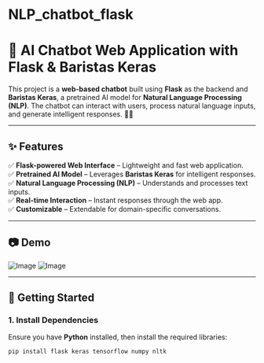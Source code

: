 ﻿# NLP_chatbot_flask
 # 🤖 AI Chatbot Web Application with Flask & Baristas Keras  

This project is a **web-based chatbot** built using **Flask** as the backend and **Baristas Keras**, a pretrained AI model for **Natural Language Processing (NLP)**. The chatbot can interact with users, process natural language inputs, and generate intelligent responses. 🚀💬  

---

## ✨ Features  

✅ **Flask-powered Web Interface** – Lightweight and fast web application.  
✅ **Pretrained AI Model** – Leverages **Baristas Keras** for intelligent responses.  
✅ **Natural Language Processing (NLP)** – Understands and processes text inputs.  
✅ **Real-time Interaction** – Instant responses through the web app.  
✅ **Customizable** – Extendable for domain-specific conversations.  

---

## 📷 Demo  

![Image](https://github.com/user-attachments/assets/b5c3b81e-b82d-4072-b5b2-f57ee9f990e9)
![Image](https://github.com/user-attachments/assets/90caa180-4627-40c4-aec5-2eaed5c72e9d)


---

## 🚀 Getting Started  

### **1. Install Dependencies**  
Ensure you have **Python** installed, then install the required libraries:  

```sh
pip install flask keras tensorflow numpy nltk


